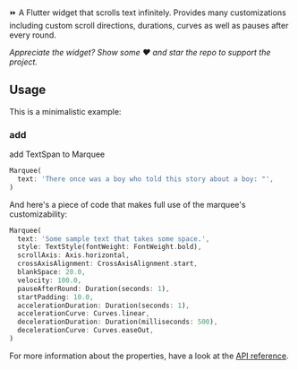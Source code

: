 ⏩ A Flutter widget that scrolls text infinitely. Provides many customizations
including custom scroll directions, durations, curves as well as pauses after
every round.

*Appreciate the widget? Show some ❤️ and star the repo to support the project.*

## Usage

This is a minimalistic example:

### add

add TextSpan to Marquee


```dart
Marquee(
  text: 'There once was a boy who told this story about a boy: "',
)
```

And here's a piece of code that makes full use of the marquee's
customizability:

```dart
Marquee(
  text: 'Some sample text that takes some space.',
  style: TextStyle(fontWeight: FontWeight.bold),
  scrollAxis: Axis.horizontal,
  crossAxisAlignment: CrossAxisAlignment.start,
  blankSpace: 20.0,
  velocity: 100.0,
  pauseAfterRound: Duration(seconds: 1),
  startPadding: 10.0,
  accelerationDuration: Duration(seconds: 1),
  accelerationCurve: Curves.linear,
  decelerationDuration: Duration(milliseconds: 500),
  decelerationCurve: Curves.easeOut,
)
```

For more information about the properties, have a look at the
[API reference](https://pub.dartlang.org/documentation/marquee/).
